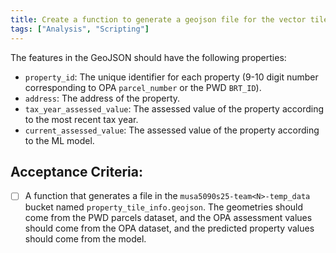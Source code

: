 ```yaml
---
title: Create a function to generate a geojson file for the vector tiles
tags: ["Analysis", "Scripting"]
---
```


The features in the GeoJSON should have the following properties:
* `property_id`: The unique identifier for each property (9-10 digit number corresponding to OPA `parcel_number` or the PWD `BRT_ID`).
* `address`: The address of the property.
* `tax_year_assessed_value`: The assessed value of the property according to the most recent tax year.
* `current_assessed_value`: The assessed value of the property according to the ML model.

## Acceptance Criteria:

- [ ] A function that generates a file in the `musa5090s25-team<N>-temp_data` bucket named `property_tile_info.geojson`. The geometries should come from the PWD parcels dataset, and the OPA assessment values should come from the OPA dataset, and the predicted property values should come from the model.
